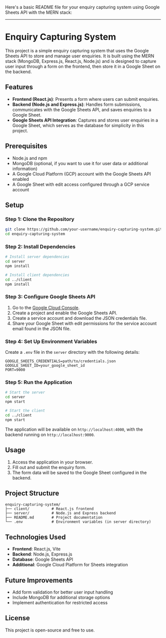 Here's a basic README file for your enquiry capturing system using Google Sheets API with the MERN stack:

---

# Enquiry Capturing System

This project is a simple enquiry capturing system that uses the Google Sheets API to store and manage user enquiries. It is built using the MERN stack (MongoDB, Express.js, React.js, Node.js) and is designed to capture user input through a form on the frontend, then store it in a Google Sheet on the backend.

## Features

- **Frontend (React.js)**: Presents a form where users can submit enquiries.
- **Backend (Node.js and Express.js)**: Handles form submissions, communicates with the Google Sheets API, and saves enquiries to a Google Sheet.
- **Google Sheets API Integration**: Captures and stores user enquiries in a Google Sheet, which serves as the database for simplicity in this project.
  
## Prerequisites

- Node.js and npm
- MongoDB (optional, if you want to use it for user data or additional information)
- A Google Cloud Platform (GCP) account with the Google Sheets API enabled
- A Google Sheet with edit access configured through a GCP service account

## Setup

### Step 1: Clone the Repository

```bash
git clone https://github.com/your-username/enquiry-capturing-system.git
cd enquiry-capturing-system
```

### Step 2: Install Dependencies

```bash
# Install server dependencies
cd server
npm install

# Install client dependencies
cd ../client
npm install
```

### Step 3: Configure Google Sheets API

1. Go to the [Google Cloud Console](https://console.cloud.google.com/).
2. Create a project and enable the Google Sheets API.
3. Create a service account and download the JSON credentials file.
4. Share your Google Sheet with edit permissions for the service account email found in the JSON file.

### Step 4: Set Up Environment Variables

Create a `.env` file in the `server` directory with the following details:

```plaintext
GOOGLE_SHEETS_CREDENTIALS=path/to/credentials.json
GOOGLE_SHEET_ID=your_google_sheet_id
PORT=9000
```

### Step 5: Run the Application

```bash
# Start the server
cd server
npm start

# Start the client
cd ../client
npm start
```

The application will be available on `http://localhost:4000`, with the backend running on `http://localhost:9000`.

## Usage

1. Access the application in your browser.
2. Fill out and submit the enquiry form.
3. The form data will be saved to the Google Sheet configured in the backend.

## Project Structure

```
enquiry-capturing-system/
├── client/          # React.js frontend
├── server/          # Node.js and Express backend
├── README.md        # Project documentation
└── .env             # Environment variables (in server directory)
```

## Technologies Used

- **Frontend**: React.js, Vite
- **Backend**: Node.js, Express.js
- **Database**: Google Sheets API
- **Additional**: Google Cloud Platform for Sheets integration

## Future Improvements

- Add form validation for better user input handling
- Include MongoDB for additional storage options
- Implement authentication for restricted access

## License

This project is open-source and free to use.
